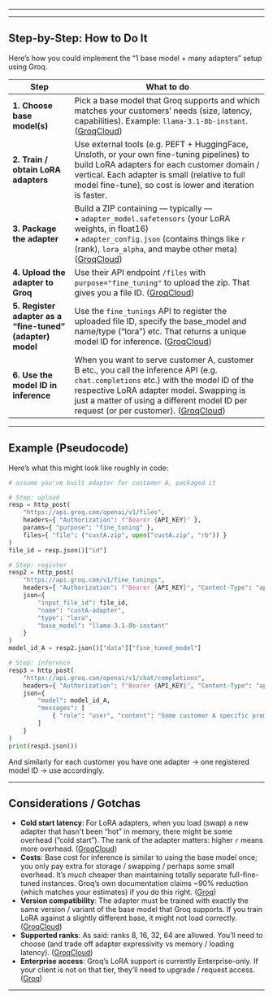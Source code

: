 

---
---

## Step-by-Step: How to Do It

Here’s how you could implement the “1 base model + many adapters” setup using Groq.

| Step                                                      | What to do                                                                                                                                                                                                                                                                    |
| --------------------------------------------------------- | ----------------------------------------------------------------------------------------------------------------------------------------------------------------------------------------------------------------------------------------------------------------------------- |
| **1. Choose base model(s)**                               | Pick a base model that Groq supports and which matches your customers’ needs (size, latency, capabilities). Example: `llama-3.1-8b-instant`. ([GroqCloud][3])                                                                                                                 |
| **2. Train / obtain LoRA adapters**                       | Use external tools (e.g. PEFT + HuggingFace, Unsloth, or your own fine-tuning pipelines) to build LoRA adapters for each customer domain / vertical. Each adapter is small (relative to full model fine-tune), so cost is lower and iteration is faster.                      |
| **3. Package the adapter**                                | Build a ZIP containing — typically —<br> • `adapter_model.safetensors` (your LoRA weights, in float16) <br> • `adapter_config.json` (contains things like `r` (rank), `lora_alpha`, and maybe other meta) ([GroqCloud][1])                                                    |
| **4. Upload the adapter to Groq**                         | Use their API endpoint `/files` with `purpose="fine_tuning"` to upload the zip. That gives you a file ID. ([GroqCloud][1])                                                                                                                                                    |
| **5. Register adapter as a “fine-tuned” (adapter) model** | Use the `fine_tunings` API to register the uploaded file ID, specify the base\_model and name/type (“lora”) etc. That returns a unique model ID for inference. ([GroqCloud][1])                                                                                               |
| **6. Use the model ID in inference**                      | When you want to serve customer A, customer B etc., you call the inference API (e.g. `chat.completions` etc.) with the model ID of the respective LoRA adapter model. Swapping is just a matter of using a different model ID per request (or per customer). ([GroqCloud][1]) |

---

## Example (Pseudocode)

Here’s what this might look like roughly in code:

```python
# assume you've built adapter for customer A, packaged it

# Step: upload
resp = http_post(
    "https://api.groq.com/openai/v1/files",
    headers={ "Authorization": f"Bearer {API_KEY}" },
    params={ "purpose": "fine_tuning" },
    files={ "file": ("custA.zip", open("custA.zip", "rb")) }
)
file_id = resp.json()["id"]

# Step: register
resp2 = http_post(
    "https://api.groq.com/v1/fine_tunings",
    headers={ "Authorization": f"Bearer {API_KEY}", "Content-Type": "application/json" },
    json={
        "input_file_id": file_id,
        "name": "custA-adapter",
        "type": "lora",
        "base_model": "llama-3.1-8b-instant"
    }
)
model_id_A = resp2.json()["data"]["fine_tuned_model"]

# Step: inference
resp3 = http_post(
    "https://api.groq.com/openai/v1/chat/completions",
    headers={ "Authorization": f"Bearer {API_KEY}", "Content-Type": "application/json" },
    json={
        "model": model_id_A,
        "messages": [
            { "role": "user", "content": "Some customer A specific prompt ..." }
        ]
    }
)
print(resp3.json())
```

And similarly for each customer you have one adapter → one registered model ID → use accordingly.

---

## Considerations / Gotchas

* **Cold start latency**: For LoRA adapters, when you load (swap) a new adapter that hasn't been “hot” in memory, there might be some overhead (“cold start”). The rank of the adapter matters: higher `r` means more overhead. ([GroqCloud][1])
* **Costs**: Base cost for inference is similar to using the base model once; you only pay extra for storage / swapping / perhaps some small overhead. It’s *much* cheaper than maintaining totally separate full-fine-tuned instances. Groq’s own documentation claims \~90% reduction (which matches your estimates) if you do this right. ([Groq][2])
* **Version compatibility**: The adapter must be trained with exactly the same version / variant of the base model that Groq supports. If you train LoRA against a slightly different base, it might not load correctly. ([GroqCloud][1])
* **Supported ranks**: As said: ranks 8, 16, 32, 64 are allowed. You’ll need to choose (and trade off adapter expressivity vs memory / loading latency). ([GroqCloud][1])
* **Enterprise access**: Groq’s LoRA support is currently Enterprise-only. If your client is not on that tier, they’ll need to upgrade / request access. ([Groq][2])

---

[1]: https://console.groq.com/docs/lora?utm_source=chatgpt.com "LoRA Inference - GroqDocs"
[2]: https://groq.com/blog/introducing-groqcloud-lora-fine-tune-support-unlock-efficient-model-adaptation-for-enterprises?utm_source=chatgpt.com "Introducing GroqCloud™ LoRA Fine-Tune Support: Unlock Efficient ..."
[3]: https://console.groq.com/docs/models?utm_source=chatgpt.com "Supported Models - GroqDocs - Groq Cloud"
